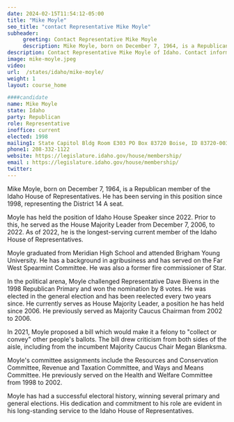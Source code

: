 ```yaml
---
date: 2024-02-15T11:54:12-05:00
title: "Mike Moyle"
seo_title: "contact Representative Mike Moyle"
subheader:
     greeting: Contact Representative Mike Moyle
     description: Mike Moyle, born on December 7, 1964, is a Republican member of the Idaho House of Representatives. He has been serving in this position since 1998, representing the District 14 A seat.
description: Contact Representative Mike Moyle of Idaho. Contact information for Mike Moyle includes email address, phone number, and mailing address.
image: mike-moyle.jpeg
video:
url:  /states/idaho/mike-moyle/
weight: 1
layout: course_home

####candidate
name: Mike Moyle
state: Idaho
party: Republican
role: Representative
inoffice: current
elected: 1998
mailing1: State Capitol Bldg Room E303 PO Box 83720 Boise, ID 83720-0038
phone1: 208-332-1122
website: https://legislature.idaho.gov/house/membership/
email : https://legislature.idaho.gov/house/membership/
twitter:
---
```


Mike Moyle, born on December 7, 1964, is a Republican member of the Idaho House of Representatives. He has been serving in this position since 1998, representing the District 14 A seat.

Moyle has held the position of Idaho House Speaker since 2022. Prior to this, he served as the House Majority Leader from December 7, 2006, to 2022. As of 2022, he is the longest-serving current member of the Idaho House of Representatives.

Moyle graduated from Meridian High School and attended Brigham Young University. He has a background in agribusiness and has served on the Far West Spearmint Committee. He was also a former fire commissioner of Star.

In the political arena, Moyle challenged Representative Dave Bivens in the 1998 Republican Primary and won the nomination by 8 votes. He was elected in the general election and has been reelected every two years since. He currently serves as House Majority Leader, a position he has held since 2006. He previously served as Majority Caucus Chairman from 2002 to 2006.

In 2021, Moyle proposed a bill which would make it a felony to "collect or convey" other people's ballots. The bill drew criticism from both sides of the aisle, including from the incumbent Majority Caucus Chair Megan Blanksma.

Moyle's committee assignments include the Resources and Conservation Committee, Revenue and Taxation Committee, and Ways and Means Committee. He previously served on the Health and Welfare Committee from 1998 to 2002.

Moyle has had a successful electoral history, winning several primary and general elections. His dedication and commitment to his role are evident in his long-standing service to the Idaho House of Representatives.

